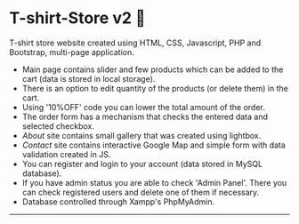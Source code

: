 # T-shirt-Store v2 👕

T-shirt store website created using HTML, CSS, Javascript, PHP and Bootstrap, multi-page application.
<ul>
<li>Main page contains slider and few products which can be added to the cart (data is stored in local storage).</li>
<li>There is an option to edit quantity of the products (or delete them) in the cart.</li>
<li>Using '10%OFF' code you can lower the total amount of the order.</li>
<li>The order form has a mechanism that checks the entered data and selected checkbox.</li>
<li><i>About</i> site contains small gallery that was created using lightbox.</li>
<li><i>Contact</i> site contains interactive Google Map and simple form with data validation created in JS.</li>
<li>You can register and login to your account (data stored in MySQL database).</li>
<li>If you have admin status you are able to check 'Admin Panel'. There you can check registered users and delete one of them if necessary.</li>
<li>Database controlled through Xampp's PhpMyAdmin.</li>
</ul>
<hr>

